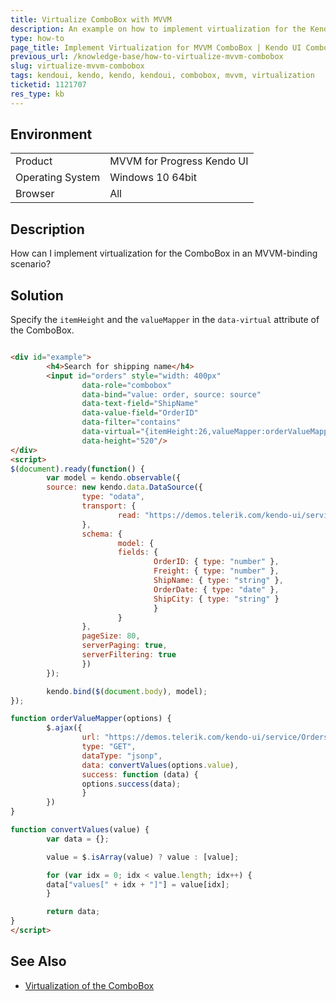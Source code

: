 ```yaml
---
title: Virtualize ComboBox with MVVM
description: An example on how to implement virtualization for the Kendo UI ComboBox in MVVM projects.
type: how-to
page_title: Implement Virtualization for MVVM ComboBox | Kendo UI ComboBox
previous_url: /knowledge-base/how-to-virtualize-mvvm-combobox
slug: virtualize-mvvm-combobox
tags: kendoui, kendo, kendo, kendoui, combobox, mvvm, virtualization
ticketid: 1121707
res_type: kb
---
```


## Environment

<table>
 <tr>
  <td>Product</td>
  <td>MVVM for Progress Kendo UI</td>
 </tr>
 <tr>
  <td>Operating System</td>
  <td>Windows 10 64bit</td>
 </tr>
 <tr>
  <td>Browser</td>
  <td>All</td>
 </tr>
</table>

## Description

How can I implement virtualization for the ComboBox in an MVVM-binding scenario?

## Solution

Specify the `itemHeight` and the `valueMapper` in the `data-virtual` attribute of the ComboBox.

``` html

<div id="example">
        <h4>Search for shipping name</h4>
        <input id="orders" style="width: 400px"
                data-role="combobox"
                data-bind="value: order, source: source"
                data-text-field="ShipName"
                data-value-field="OrderID"
                data-filter="contains"
                data-virtual="{itemHeight:26,valueMapper:orderValueMapper}"
                data-height="520"/>
</div>
<script>
$(document).ready(function() {
        var model = kendo.observable({
        source: new kendo.data.DataSource({
                type: "odata",
                transport: {
                        read: "https://demos.telerik.com/kendo-ui/service/Northwind.svc/Orders"
                },
                schema: {
                        model: {
                        fields: {
                                OrderID: { type: "number" },
                                Freight: { type: "number" },
                                ShipName: { type: "string" },
                                OrderDate: { type: "date" },
                                ShipCity: { type: "string" }
                                }
                        }
                },
                pageSize: 80,
                serverPaging: true,
                serverFiltering: true
                })
        });

        kendo.bind($(document.body), model);
});

function orderValueMapper(options) {
        $.ajax({
                url: "https://demos.telerik.com/kendo-ui/service/Orders/ValueMapper",
                type: "GET",
                dataType: "jsonp",
                data: convertValues(options.value),
                success: function (data) {
                options.success(data);
                }
        })
}

function convertValues(value) {
        var data = {};

        value = $.isArray(value) ? value : [value];

        for (var idx = 0; idx < value.length; idx++) {
        data["values[" + idx + "]"] = value[idx];
        }

        return data;
}
</script>
```

## See Also

* [Virtualization of the ComboBox](http://docs.telerik.com/kendo-ui/controls/editors/combobox/virtualization#data-and-ui-virtualization)
